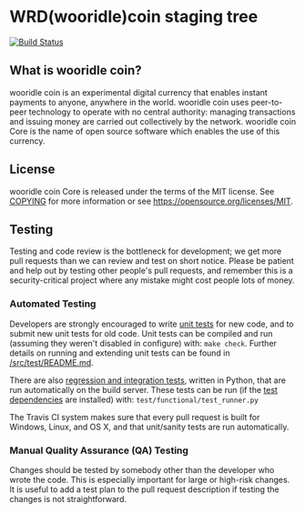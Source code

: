 WRD(wooridle)coin staging tree
=====================================

[![Build Status](https://travis-ci.org/concoin-project/concoin.svg?branch=master)](https://travis-ci.org/concoin-project/concoin)


What is wooridle coin?
----------------

wooridle coin is an experimental digital currency that enables instant payments to
anyone, anywhere in the world. wooridle coin uses peer-to-peer technology to operate
with no central authority: managing transactions and issuing money are carried
out collectively by the network. wooridle coin Core is the name of open source
software which enables the use of this currency.

License
-------

wooridle coin Core is released under the terms of the MIT license. See [COPYING](COPYING) for more
information or see https://opensource.org/licenses/MIT.


Testing
-------

Testing and code review is the bottleneck for development; we get more pull
requests than we can review and test on short notice. Please be patient and help out by testing
other people's pull requests, and remember this is a security-critical project where any mistake might cost people
lots of money.

### Automated Testing

Developers are strongly encouraged to write [unit tests](src/test/README.md) for new code, and to
submit new unit tests for old code. Unit tests can be compiled and run
(assuming they weren't disabled in configure) with: `make check`. Further details on running
and extending unit tests can be found in [/src/test/README.md](/src/test/README.md).

There are also [regression and integration tests](/test), written
in Python, that are run automatically on the build server.
These tests can be run (if the [test dependencies](/test) are installed) with: `test/functional/test_runner.py`

The Travis CI system makes sure that every pull request is built for Windows, Linux, and OS X, and that unit/sanity tests are run automatically.

### Manual Quality Assurance (QA) Testing

Changes should be tested by somebody other than the developer who wrote the
code. This is especially important for large or high-risk changes. It is useful
to add a test plan to the pull request description if testing the changes is
not straightforward.
